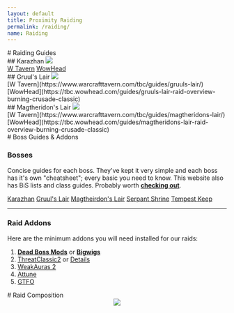 ```yaml
---
layout: default
title: Proximity Raiding
permalink: /raiding/
name: Raiding
---
```


<!-- Raiding Guides start -->
<div class="container-two">

<div class="container-two-header" markdown="1">
# Raiding Guides
</div>


<div class="container-two-body flex">
<div class="column" markdown="1">
## Karazhan

<img src="./../assets/Karazhan.jpg">

<div class="div-space">
    <span class="links-btn">
        <a href="https://www.warcrafttavern.com/tbc/guides/karazhan/" target="_blank">W Tavern</a>
    </span>
    <span class="links-btn">
        <a href="https://tbc.wowhead.com/guides/karazhan-raid-overview-burning-crusade-classic" target="_blank">WowHead</a>
    </span>
</div>
</div>

<div class="column" markdown="1">
## Gruul's Lair

<img src="./../assets/Gruul.jpg">

<div class="div-space" markdown="1">
<span class="links-btn">[W Tavern](https://www.warcrafttavern.com/tbc/guides/gruuls-lair/)</span>
<span class="links-btn">[WowHead](https://tbc.wowhead.com/guides/gruuls-lair-raid-overview-burning-crusade-classic)</span>
</div>
</div>


<div class="column" markdown="1">
## Magtheridon's Lair

<img src="./../assets/Magtheridon.jpg">

<div class="div-space" markdown="1">
<span class="links-btn">[W Tavern](https://www.warcrafttavern.com/tbc/guides/magtheridons-lair/)</span>
<span class="links-btn">[WowHead](https://tbc.wowhead.com/guides/magtheridons-lair-raid-overview-burning-crusade-classic)</span>
</div>
</div>
</div>
</div>
<!-- Raiding Guides end -->

<!-- Boss Guides start -->
<div class="container-two">

<div class="container-two-header" markdown="1">
# Boss Guides & Addons
</div>

<div class="container-two-body" markdown="1">
<div class="flex-container" markdown="1">

### Bosses 

Concise guides for each boss. They've kept it very simple and each boss has it's own "cheatsheet"; every basic you need to know. This website also has BiS lists and class guides. Probably worth **[checking out](https://wowtbc.gg)**.

<div class="navbar nav-unset">
    <a class="links-btn btn-nav" href='https://wowtbc.gg/boss-guides/karazhan/'>Karazhan</a>
    <a class="links-btn btn-nav" href="https://wowtbc.gg/boss-guides/gruul's-lair/">Gruul's Lair</a>
    <a class="links-btn btn-nav" href="https://wowtbc.gg/boss-guides/magtheridon's-lair/">Magtheirdon's Lair</a>
    <a class="links-btn btn-nav" href='https://wowtbc.gg/boss-guides/ssc/'>Serpant Shrine</a>
    <a class="links-btn btn-nav" href='https://wowtbc.gg/boss-guides/tempest-keep/'>Tempest Keep</a>
</div>

<hr>

### Raid Addons

Here are the minimum addons you will need installed for our raids:
 1. **[Dead Boss Mods](https://www.curseforge.com/wow/addons/deadly-boss-mods)** or **[Bigwigs](https://www.curseforge.com/wow/addons/big-wigs)**
 2. [ThreatClassic2](https://www.curseforge.com/wow/addons/threatclassic2) or [Details](https://www.curseforge.com/wow/addons/details-damage-meter-classic-wow)
 3. [WeakAuras 2](https://www.curseforge.com/wow/addons/weakauras-2)
 4. [Attune](https://www.curseforge.com/wow/addons/attune)
 5. [GTFO](https://www.curseforge.com/wow/addons/gtfo)
</div>
</div>
</div>
<!-- Boss Guides end -->

<!-- Raid Comp start -->
<div class="container-two">
<div class="container-two-header" markdown="1">
# Raid Composition
</div>

<div style="text-align: center" markdown="1">
<img src="{{site.baseurl}}/assets/RaidComp.png">
</div>
</div>
<!-- Raid Comp end -->

